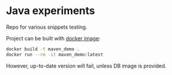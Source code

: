 # Java experiments

Repo for various snippets testing.

Project can be built with [docker image](https://stackoverflow.com/questions/27767264/how-to-dockerize-maven-project-and-how-many-ways-to-accomplish-it):

```bash
docker build -t maven_demo .
docker run --rm -it maven_demo:latest
```

However, up-to-date version will fail, unless DB image is provided.